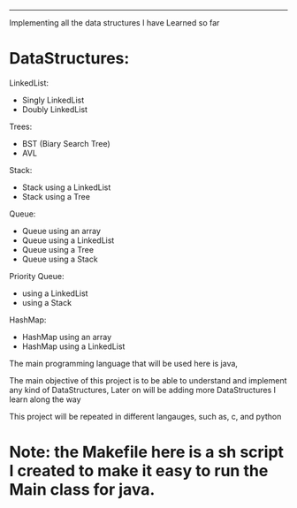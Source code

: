 ---
 Implementing all the data structures I have Learned so far

# DataStructures:

LinkedList:
- Singly LinkedList
- Doubly LinkedList

Trees:
- BST (Biary Search Tree)
- AVL

Stack:
- Stack using a LinkedList
- Stack using a Tree

Queue:
- Queue using an array
- Queue using a LinkedList
- Queue using a Tree
- Queue using a Stack

Priority Queue:
- using a LinkedList
- using a Stack

HashMap:
- HashMap using an array
- HashMap using a LinkedList

The main programming language that will be used here is java,

The main objective of this project is to be able to understand and implement any kind of DataStructures, Later on will be adding more DataStructures I learn along the way

This project will be repeated in different langauges, such as, c, and python

# Note: the Makefile here is a sh script I created to make it easy to run the Main class for java.
